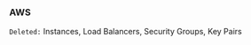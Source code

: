 <!-- usedin: [ _legacy_docker/stack-management/server-deletion-v1.md, _maestro/stack-management/server-deletion-v1.md, _node/stack-management/server-deletion-v1.md, _rails/stack-management/server-deletion-v1.md] -->


### AWS
`Deleted:` Instances, Load Balancers, Security Groups, Key Pairs

